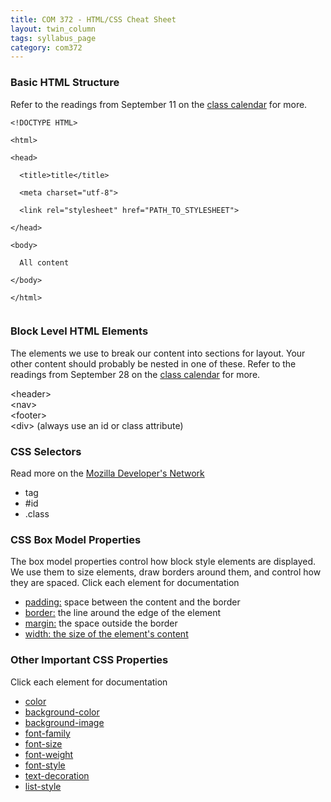 ```yaml
---
title: COM 372 - HTML/CSS Cheat Sheet
layout: twin_column
tags: syllabus_page
category: com372
---
```


<div class="col-md-10 col-md-offset-1">
<div class="col-md-4 assignment_box">
<h3>Basic HTML Structure</h3>
<p>Refer to the readings from September 11 on the <a href="/classes/com372/calendar.html">class calendar</a> for more.</p>
<p><code>&lt;!DOCTYPE HTML&gt;<br>
&lt;html&gt;<br>
&lt;head&gt;<br>
&nbsp;&nbsp;&lt;title&gt;title&lt;/title&gt;<br>
&nbsp;&nbsp;&lt;meta charset="utf-8"&gt;<br>
&nbsp;&nbsp;&lt;link rel="stylesheet" href="PATH_TO_STYLESHEET"&gt;<br>
&lt;/head&gt;<br>
&lt;body&gt;<br>
&nbsp;&nbsp;All content<br>
&lt;/body&gt;<br>
&lt;/html&gt;<br>
</code></p>
</div>
<div class="col-md-4 assignment_box">
<h3>Block Level HTML Elements</h3>
<p>The elements we use to break our content into sections for layout. Your other content should probably be nested in one of these. Refer to the readings from September 28 on the <a href="/classes/com372/calendar.html">class calendar</a> for more.</p>
&lt;header&gt;<br>
&lt;nav&gt;<br>
&lt;footer&gt;<br>
&lt;div&gt; (always use an id or class attribute)<br>
</div>
<div class="col-md-4 assignment_box">
<h3>CSS Selectors</h3>
<p>Read more on the <a href="https://developer.mozilla.org/en-US/docs/Web/Guide/CSS/Getting_started/Selectors">Mozilla Developer's Network</a></p>
<ul>
<li>tag</li>
<li>#id</li>
<li>.class</li>
</ul>
</div>
<div class="col-md-4 assignment_box">
<h3>CSS Box Model Properties</h3>
<p>The box model properties control how block style elements are displayed. We use them to size elements, draw borders around them, and control how they are spaced. Click each element for documentation</p>
<ul>
<li><a href="https://developer.mozilla.org/en-US/docs/Web/CSS/padding">padding:</a> space between the content and the border</li>
<li><a href="https://developer.mozilla.org/en-US/docs/Web/CSS/border">border:</a> the line around the edge of the element</li>
<li><a href="https://developer.mozilla.org/en-US/docs/Web/CSS/margin">margin:</a> the space outside the border</li>
<li><a href="https://developer.mozilla.org/en-US/docs/Web/CSS/width">width: the size of the element's content</a></li>
</ul>
</div>
<div class="col-md-4 assignment_box">
<h3>Other Important CSS Properties</h3>
<p>Click each element for documentation</p>
<ul>
<li><a href="https://developer.mozilla.org/en-US/docs/Web/CSS/color">color</a></li>
<li><a href="https://developer.mozilla.org/en-US/docs/Web/CSS/background-color">background-color</a></li>
<li><a href="https://developer.mozilla.org/en-US/docs/Web/CSS/background-image">background-image</a></li>
<li><a href="https://developer.mozilla.org/en-US/docs/Web/CSS/font-family">font-family</a></li>
<li><a href="https://developer.mozilla.org/en-US/docs/Web/CSS/font-size">font-size</a></li>
<li><a href="https://developer.mozilla.org/en-US/docs/Web/CSS/font-weight">font-weight</a></li>
<li><a href="https://developer.mozilla.org/en-US/docs/Web/CSS/font-style">font-style</a></li>
<li><a href="https://developer.mozilla.org/en-US/docs/Web/CSS/text-decoration">text-decoration</a></li>
<li><a href="https://developer.mozilla.org/en-US/docs/Web/CSS/list-style">list-style</a></li>
</ul>
</div>
</div>

